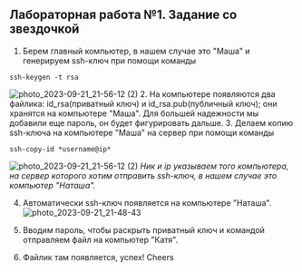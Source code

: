 ## Лабораторная работа №1. Задание со звездочкой
1. Берем главный компьютер, в нашем случае это "Маша" и генерируем ssh-ключ при помощи команды
```
ssh-keygen -t rsa
```
![photo_2023-09-21_21-56-12 (2)](https://github.com/12262004-m/OT-U/assets/112974851/b14c2c48-91ed-4860-8b92-eb9d8b4421f7)
2. На компьютере появляются два файлика: id_rsa(приватный ключ) и id_rsa.pub(публичный ключ); они хранятся на компьютере "Маша". Для большей надежности мы добавили еще пароль, он будет фигурировать дальше.
3. Делаем копию ssh-ключа на компьютере "Маша" на сервер при помощи команды
```
ssh-copy-id *username@ip*
```
![photo_2023-09-21_21-56-12 (2)](https://github.com/12262004-m/OT-U/assets/112974851/b14c2c48-91ed-4860-8b92-eb9d8b4421f7)
*Ник и ip указываем того компьютера, на сервер которого хотим отправить ssh-ключ, в нашем случае это компьютер "Наташа".*

4. Автоматически ssh-ключ появляется на компьютере "Наташа".
![photo_2023-09-21_21-48-43](https://github.com/12262004-m/OT-U/assets/112974851/f08f464f-29f2-42ee-9413-17fec51a9b63)
5. Вводим пароль, чтобы раскрыть приватный ключ и командой отправляем файл на компьютер "Катя".
   
6. Файлик там появляется, успех! Cheers
